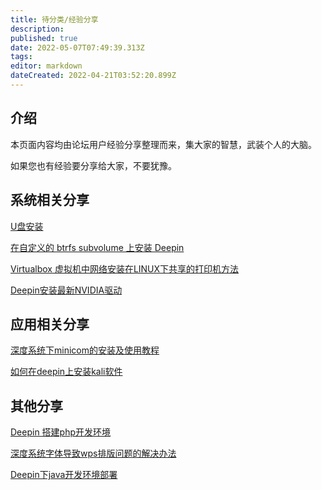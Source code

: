 ```yaml
---
title: 待分类/经验分享
description: 
published: true
date: 2022-05-07T07:49:39.313Z
tags: 
editor: markdown
dateCreated: 2022-04-21T03:52:20.899Z
---
```


## 介绍
本页面内容均由论坛用户经验分享整理而来，集大家的智慧，武装个人的大脑。

如果您也有经验要分享给大家，不要犹豫。

## 系统相关分享

[U盘安装](/U盘安装)

[在自定义的 btrfs subvolume 上安装 Deepin](/在自定义的_btrfs_subvolume_上安装_Deepin)

[Virtualbox 虚拟机中网络安装在LINUX下共享的打印机方法](/Virtualbox_虚拟机中网络安装在LINUX下共享的打印机方法)

[Deepin安装最新NVIDIA驱动](/Deepin安装最新NVIDIA驱动)

## 应用相关分享

[深度系统下minicom的安装及使用教程](/深度系统下minicom的安装及使用教程)

[如何在deepin上安装kali软件](/如何在deepin上安装kali软件)


## 其他分享

[Deepin 搭建php开发环境](/Deepin_搭建php开发环境)

[深度系统字体导致wps排版问题的解决办法](/深度系统字体导致wps排版问题的解决办法)

[Deepin下java开发环境部署](/Deepin下java开发环境部署)